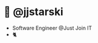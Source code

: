 # 👋 @jjstarski

- Software Engineer @Just Join IT
- 🐈


<!---
jjstarski/jjstarski is a ✨ special ✨ repository because its `README.md` (this file) appears on your GitHub profile.
You can click the Preview link to take a look at your changes.
--->
